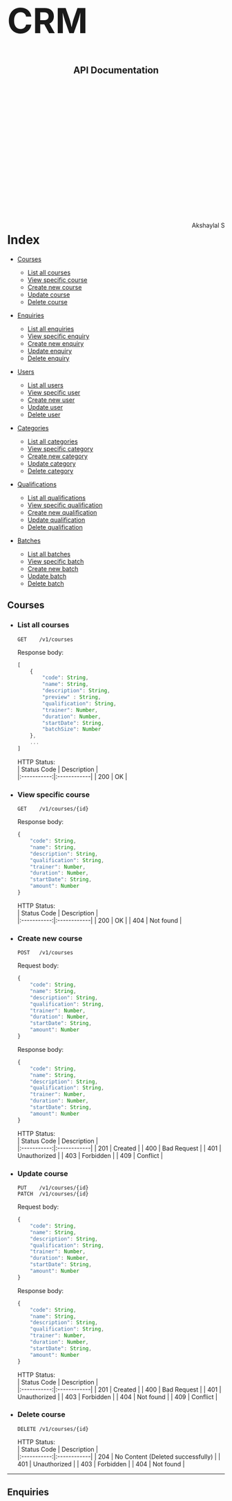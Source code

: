 <br><br><br><br><br><br><br><br><br><br><br><br><br><br><br><br><br><br><br><br><br>

<h1 style="font-size: 60pt;">CRM</h1>
<center><h2>API Documentation</h2></center>

<br><br><br><br><br><br><br><br><br><br><br><br><br><br><br><br><br><br>

<span style="float: right;">Akshaylal S</span>


# Index

- [Courses](#courses)
    - [List all courses](#list-all-courses)
    - [View specific course](#view-specific-course)
    - [Create new course](#create-new-course)
    - [Update course](#update-course)
    - [Delete course](#delete-course)


- [Enquiries](#enquiries)
    - [List all enquiries](#list-all-enquiries)
    - [View specific enquiry](#view-specific-enquiry)
    - [Create new enquiry](#create-new-enquiry)
    - [Update enquiry](#update-enquiry)
    - [Delete enquiry](#delete-enquiry)


- [Users](#users)
    - [List all users](#list-all-users)
    - [View specific user](#view-specific-user)
    - [Create new user](#create-new-user)
    - [Update user](#update-user)
    - [Delete user](#delete-user)


- [Categories](#categories)
    - [List all categories](#list-all-categories)
    - [View specific category](#view-specific-category)
    - [Create new category](#create-new-category)
    - [Update category](#update-category)
    - [Delete category](#delete-category)


- [Qualifications](#qualifications)
    - [List all qualifications](#list-all-qualifications)
    - [View specific qualification](#view-specific-qualification)
    - [Create new qualification](#create-new-qualification)
    - [Update qualification](#update-qualification)
    - [Delete qualification](#delete-qualification)


- [Batches](#batches)
    - [List all batches](#list-all-batches)
    - [View specific batch](#view-specific-batch)
    - [Create new batch](#create-new-batch)
    - [Update batch](#update-batch)
    - [Delete batch](#delete-batch)



## Courses

- ### List all courses  
    ```
    GET    /v1/courses
    ```  
 
    Response body:
    ```js
    [
        {
            "code": String,
            "name": String,
            "description": String,
            "preview" : String,
            "qualification": String,
            "trainer": Number,  
            "duration": Number, 
            "startDate": String,
            "batchSize": Number
        },
        ...
    ]
    ```

    HTTP Status:  
    | Status Code | Description |  
    |:-----------:|:------------|
    | 200         | OK          |


- ### View specific course
    ```
    GET    /v1/courses/{id}
    ```  

    Response body:
    ```js
    {
        "code": String,
        "name": String,
        "description": String,
        "qualification": String,
        "trainer": Number,  
        "duration": Number,
        "startDate": String,
        "amount": Number
    }
    ```

    HTTP Status:  
    | Status Code | Description |  
    |:-----------:|:------------|
    | 200         | OK          |
    | 404         | Not found   |

- ### Create new course
    ```
    POST   /v1/courses
    ```  

    Request body:
    ```js
    {
        "code": String,
        "name": String,
        "description": String,
        "qualification": String,
        "trainer": Number,  
        "duration": Number, 
        "startDate": String,
        "amount": Number
    }
    ```

    Response body:
    ```js
    {
        "code": String,
        "name": String,
        "description": String,
        "qualification": String,
        "trainer": Number,  
        "duration": Number,
        "startDate": String,
        "amount": Number
    }
    ```

    HTTP Status:  
    | Status Code | Description |  
    |:-----------:|:------------|
    | 201         | Created     |
    | 400         | Bad Request |
    | 401         | Unauthorized |
    | 403         | Forbidden   |
    | 409         | Conflict    |

- ### Update course
    ```
    PUT    /v1/courses/{id}
    PATCH  /v1/courses/{id}
    ```  

    Request body:
    ```js
    {
        "code": String,
        "name": String,
        "description": String,
        "qualification": String,
        "trainer": Number,  
        "duration": Number, 
        "startDate": String,
        "amount": Number
    }
    ```

    Response body:
    ```js
    {
        "code": String,
        "name": String,
        "description": String,
        "qualification": String,
        "trainer": Number,  
        "duration": Number, 
        "startDate": String,
        "amount": Number
    }
    ```

    HTTP Status:  
    | Status Code | Description |  
    |:-----------:|:------------|
    | 201         | Created     |
    | 400         | Bad Request |
    | 401         | Unauthorized |
    | 403         | Forbidden   |
    | 404         | Not found   |
    | 409         | Conflict    |


- ### Delete course
    ```
    DELETE /v1/courses/{id}
    ```  

    HTTP Status:  
    | Status Code | Description |  
    |:-----------:|:------------|
    | 204         | No Content (Deleted successfully) |
    | 401         | Unauthorized |
    | 403         | Forbidden   |
    | 404         | Not found   |


---


## Enquiries

- ### List all enquiries  
    ```
    GET    /v1/enquiries
    ```  
 
    Response body:
    ```js
    [
        {
            "id": Number,
            "title": String,
            "description": String,
            "course": Number,       
            "user": Number,
            "status": String            
        },
        ...
    ]
    ```

    HTTP Status:  
    | Status Code | Description |  
    |:-----------:|:------------|
    | 200         | OK          |
    | 401         | Unauthorized |
    | 403         | Forbidden   |

- ### View specific enquiry
    ```
    GET    /v1/enquiries/{id}
    ```  

    Response body:
    ```js
    {
        "id": Number,
        "title": String,
        "description": String,
        "course": Number,       
        "user": Number,
        "status": String            
    }
    ```

    HTTP Status:  
    | Status Code | Description |  
    |:-----------:|:------------|
    | 200         | OK          |
    | 401         | Unauthorized |
    | 403         | Forbidden   |
    | 404         | Not found   |

- ### Create new enquiry
    ```
    POST   /v1/enquiries
    ```  

    Request body:
    ```js
    {
        "title": String,
        "description": String,
        "course": Number,       
        "user": Number,
        "status": String            
    }
    ```

    Response body:
    ```js
    {
        "id": Number,
        "title": String,
        "description": String,
        "course": Number,       
        "user": Number,
        "status": String            
    }
    ```

    HTTP Status:  
    | Status Code | Description |  
    |:-----------:|:------------|
    | 201         | Created     |
    | 400         | Bad Request |
    | 401         | Unauthorized |
    | 403         | Forbidden   |

- ### Update enquiry
    ```
    PUT    /v1/enquiries/{id}
    PATCH  /v1/enquiries/{id}
    ```  

    Request body:
    ```js
    {
        "title": String,
        "description": String,
        "course": Number,       
        "user": Number,
        "status": String        
    }
    ```

    Response body:
    ```js
    {
        "id": Number,
        "title": String,
        "description": String,
        "course": Number,       
        "user": Number,
        "status": String            
    }
    ```

    HTTP Status:  
    | Status Code | Description |  
    |:-----------:|:------------|
    | 201         | Created     |
    | 400         | Bad Request |
    | 401         | Unauthorized |
    | 403         | Forbidden   |
    | 404         | Not found   |

- ### Delete enquiry
    ```
    DELETE /v1/enquiries/{id}
    ```  

    HTTP Status:  
    | Status Code | Description |  
    |:-----------:|:------------|
    | 204         | No Content (Deleted successfully) |
    | 401         | Unauthorized |
    | 403         | Forbidden   |
    | 404         | Not found   |


---


## Users
- ### List all users
    ```
    GET    /v1/users
    ```  

    Response body:
    ```js
    [
        {
            "id": Number,
            "name": String,
            "email": String,
            "phone": String,
            "date_of_birth": String,
            "qualification": String
        },
        ...
    ]
    ```

    HTTP Status:  
    | Status Code | Description |  
    |:-----------:|:------------|
    | 200         | OK          |
    | 401         | Unauthorized |
    | 403         | Forbidden   |

- ### View specific user
    ```
    GET    /v1/users/{id}
    ``` 

    Response body:
    ```js
    {
        "id": Number,
        "name": String,
        "email": String,
        "phone": String,
        "date_of_birth": String,
        "qualification": String
    }
    ```

    HTTP Status:  
    | Status Code | Description |  
    |:-----------:|:------------|
    | 200         | OK          |
    | 401         | Unauthorized |
    | 403         | Forbidden   |
    | 404         | Not found   |

- ### Create new user
    ```
    POST   /v1/users
    ```  

    Request body:
    ```js
    {
        "name": String,
        "email": String,
        "phone": String,
        "date_of_birth": String,
        "password": String,
        "qualification": String
    }
    ```

    Response body:
    ```js
    {
        "id": Number,
        "name": String,
        "email": String,
        "phone": String,
        "date_of_birth": String,
        "qualification": String
    }
    ```

    HTTP Status:  
    | Status Code | Description |  
    |:-----------:|:------------|
    | 201         | Created     |
    | 400         | Bad Request |

- ### Update user
    ```
    PUT    /v1/users/{id}
    PATCH  /v1/users/{id}
    ```  

    Request body:
    ```js
    {
        "name": String,
        "email": String,
        "phone": String,
        "date_of_birth": String,
        "password": String,
        "qualification": String
    }
    ```

    Response body:
    ```js
    {
        "id": Number,
        "name": String,
        "email": String,
        "phone": String,
        "date_of_birth": String,
        "qualification": String
    }
    ```

    HTTP Status:  
    | Status Code | Description |  
    |:-----------:|:------------|
    | 201         | Created     |
    | 400         | Bad Request |
    | 401         | Unauthorized |
    | 403         | Forbidden   |
    | 404         | Not found   |

- ### Delete user
    ```
    DELETE /v1/users
    ```  

    HTTP Status:  
    | Status Code | Description |  
    |:-----------:|:------------|
    | 204         | No Content (Deleted successfully) |
    | 401         | Unauthorized |
    | 403         | Forbidden   |
    | 404         | Not found   |


---